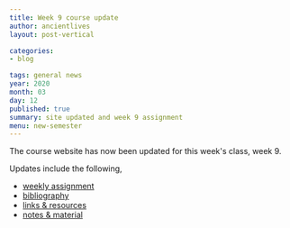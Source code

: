 ```yaml
---
title: Week 9 course update
author: ancientlives
layout: post-vertical

categories:
- blog

tags: general news
year: 2020
month: 03
day: 12
published: true
summary: site updated and week 9 assignment
menu: new-semester
---
```


The course website has now been updated for this week's class, week 9.

Updates include the following,

* [weekly assignment](/weekly_assignment)
* [bibliography](/bibliography)
* [links & resources](/links)
* [notes & material](/notes)
